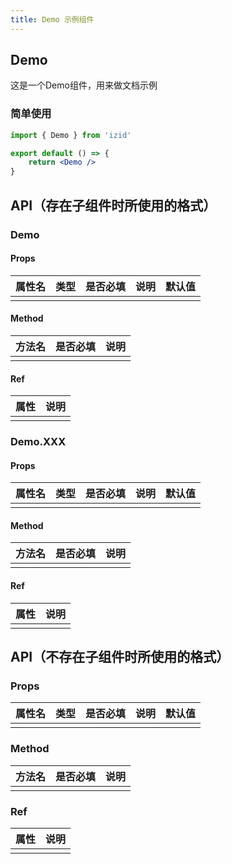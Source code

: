 ```yaml
---
title: Demo 示例组件
---
```


## Demo

这是一个Demo组件，用来做文档示例

### 简单使用

```jsx
import { Demo } from 'izid'

export default () => {
    return <Demo />
}
```

## API（存在子组件时所使用的格式）

### Demo

#### Props

| 属性名 | 类型 | 是否必填 | 说明 | 默认值 |
|:----|:---|:-----|:---|:----|
|     |    |      |    |     |

#### Method

| 方法名 | 是否必填 | 说明 |
|:----|:-----|:---|
|     |      |    |

#### Ref

| 属性 | 说明 |
|:---|:---|
|    |    |

### Demo.XXX

#### Props

| 属性名 | 类型 | 是否必填 | 说明 | 默认值 |
|:----|:---|:-----|:---|:----|
|     |    |      |    |     |

#### Method

| 方法名 | 是否必填 | 说明 |
|:----|:-----|:---|
|     |      |    |

#### Ref

| 属性 | 说明 |
|:---|:---|
|    |    |


## API（不存在子组件时所使用的格式）

### Props

| 属性名 | 类型 | 是否必填 | 说明 | 默认值 |
|:----|:---|:-----|:---|:----|
|     |    |      |    |     |

### Method

| 方法名 | 是否必填 | 说明 |
|:----|:-----|:---|
|     |      |    |

### Ref

| 属性 | 说明 |
|:---|:---|
|    |    |
